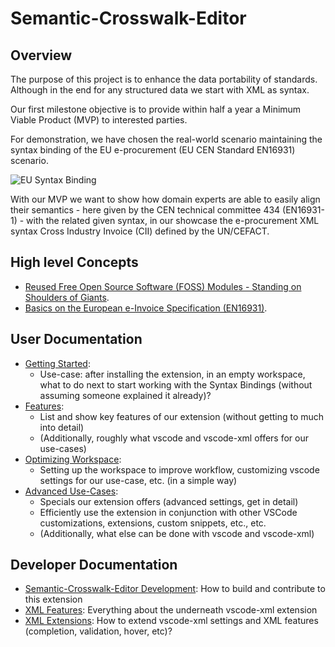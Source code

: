 # Semantic-Crosswalk-Editor

## Overview

The purpose of this project is to enhance the data portability of standards.
Although in the end for any structured data we start with XML as syntax.

Our first milestone objective is to provide within half a year a Minimum Viable Product (MVP) to interested parties.

For demonstration, we have chosen the real-world scenario maintaining the syntax binding of the EU e-procurement (EU CEN Standard EN16931) scenario.

![EU Syntax Binding](/images/EN16931-SyntaxBinding.png)

With our MVP we want to show how domain experts are able to easily align their semantics - here given by the CEN technical committee 434 (EN16931-1) - with the related given syntax, in our showcase the e-procurement XML syntax Cross Industry Invoice (CII) defined by the UN/CEFACT.

## High level Concepts

* [Reused Free Open Source Software (FOSS) Modules - Standing on Shoulders of Giants](Foss.md).
* [Basics on the European e-Invoice Specification (EN16931)](EN16931.md).

## User Documentation

* [Getting Started](GettingStarted.md):
  * Use-case: after installing the extension, in an empty workspace, what to do next to start working with the Syntax Bindings (without assuming someone explained it already)?
* [Features](Features.md):
  * List and show key features of our extension (without getting to much into detail)
  * (Additionally, roughly what vscode and vscode-xml offers for our use-cases)
* [Optimizing Workspace](OptimizingWorkspace.md):
  * Setting up the workspace to improve workflow, customizing vscode settings for our use-case, etc. (in a simple way)
* [Advanced Use-Cases](AdvancedUseCases.md):
  * Specials our extension offers (advanced settings, get in detail)
  * Efficiently use the extension in conjunction with other VSCode customizations, extensions, custom snippets, etc., etc.
  * (Additionally, what else can be done with vscode and vscode-xml)

## Developer Documentation

* [Semantic-Crosswalk-Editor Development](Development.md): How to build and contribute to this extension
* [XML Features](https://github.com/DAPSI-IDISS/vscode-xml/tree/IDISS/docs):
  Everything about the underneath vscode-xml extension
* [XML Extensions](https://github.com/DAPSI-IDISS/vscode-xml/tree/IDISS/docs/Extensions.md#extensions):
  How to extend vscode-xml settings and XML features (completion, validation, hover, etc)?
